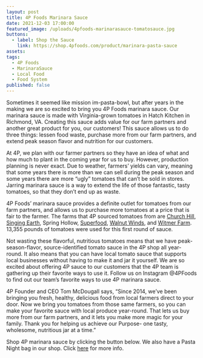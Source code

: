 ```yaml
---
layout: post
title: 4P Foods Marinara Sauce
date: 2021-12-03 17:00:00
featured_image: /uploads/4pfoods-marinarasauce-tomatosauce.jpg
buttons:
  - label: Shop the Sauce
    link: https://shop.4pfoods.com/product/marinara-pasta-sauce
assets:
tags:
  - 4P Foods
  - MarinaraSauce
  - Local Food
  - Food System
published: false
---
```

<div class="editable"><p>Sometimes it seemed like mission im-pasta-bowl, but after years in the making we are so excited to bring you 4P Foods marinara sauce. Our marinara sauce is made with Virginia-grown tomatoes in Hatch Kitchen in Richmond, VA. Creating this sauce adds value for our farm partners and another great product for you, our customers! This sauce allows us to do three things: lessen food waste, purchase more from our farm partners, and extend peak season flavor and nutrition for our customers.</p><p>At 4P, we plan with our farmer partners so they have an idea of what and how much to plant in the coming year for us to buy. However, production planning is never exact. Due to weather, farmers&rsquo; yields can vary, meaning that some years there is more than we can sell during the peak season and some years there are more &ldquo;ugly&rdquo; tomatoes that can&rsquo;t be sold in stores. Jarring marinara sauce is a way to extend the life of those fantastic, tasty tomatoes, so that they don&rsquo;t end up as waste.</p><p>4P Foods&rsquo; marinara sauce provides a definite outlet for tomatoes from our farm partners, and allows us to purchase more tomatoes at a price that is fair to the farmer. The farms that 4P sourced tomatoes from are <a target="_blank" rel="noopener" href="https://4pfoods.com/farmers/church-hill-produce/">Church Hill</a>, <a target="_blank" rel="noopener" href="https://4pfoods.com/farmers/singing-earth-produce/">Singing Earth</a>, Spring Hollow, <a target="_blank" rel="noopener" href="https://4pfoods.com/farmers/superfoods-farm/">Superfood</a>, <a target="_blank" rel="noopener" href="https://4pfoods.com/farmers/walnut-winds-farm/">Walnut Winds</a>, and <a target="_blank" rel="noopener" href="https://4pfoods.com/farmers/witmer-farm/">Witmer Farm</a>. 13,355 pounds of tomatoes were used for this first round of sauce.</p><p>Not wasting these flavorful, nutritious tomatoes means that we have peak-season-flavor, source-identified tomato sauce in the 4P shop all year-round. It also means that you can have local tomato sauce that supports local businesses without having to make it and jar it yourself. We are so excited about offering 4P sauce to our customers that the 4P team is gathering up their favorite ways to use it. Follow us on Instagram @4PFoods to find out our team&rsquo;s favorite ways to use 4P marinara sauce.&nbsp;</p><p>4P Founder and CEO Tom McDougall says, &ldquo;Since 2014, we&rsquo;ve been bringing you fresh, healthy, delicious food from local farmers direct to your door. Now we bring you tomatoes from those same farmers, so you can make your favorite sauce with local produce year-round. That lets us buy more from our farm partners, and it lets you make more magic for your family. Thank you for helping us achieve our Purpose- one tasty, wholesome, nutritious jar at a time.&rdquo;&nbsp;</p>Shop 4P marinara sauce by clicking the button below. We also have a Pasta Night bag in our shop. Click <a target="_blank" rel="noopener" href="https://shop.4pfoods.com/product/pasta-box-staging">here</a> for more info.</div>
